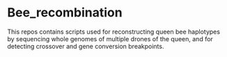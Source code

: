 # Bee_recombination
This repos contains scripts used for reconstructing queen bee haplotypes by sequencing whole genomes of multiple drones of the queen, and for detecting crossover and gene conversion breakpoints.
